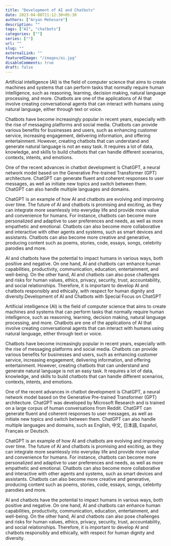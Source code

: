 ```yaml
---
title: "Development of AI and Chatbots"
date: 2023-04-08T21:12:30+05:30
authors: ["Aryan Mehesare"]
description: ""
tags: ["AI", "chatbots"]
categories: [""]
series: [""]
url: ""
slug: ""
externalLink: ""
featuredImage: "/images/ai.jpg"
disableComments: true
draft: false
---
```


Artificial intelligence (AI) is the field of computer science that aims to create machines and systems that can perform tasks that normally require human intelligence, such as reasoning, learning, decision making, natural language processing, and more. Chatbots are one of the applications of AI that involve creating conversational agents that can interact with humans using natural language, either through text or voice.

Chatbots have become increasingly popular in recent years, especially with the rise of messaging platforms and social media. Chatbots can provide various benefits for businesses and users, such as enhancing customer service, increasing engagement, delivering information, and offering entertainment. However, creating chatbots that can understand and generate natural language is not an easy task. It requires a lot of data, knowledge, and skills to build chatbots that can handle different scenarios, contexts, intents, and emotions.

One of the recent advances in chatbot development is ChatGPT, a neural network model based on the Generative Pre-trained Transformer (GPT) architecture. ChatGPT can generate fluent and coherent responses to user messages, as well as initiate new topics and switch between them. ChatGPT can also handle multiple languages and domains.

ChatGPT is an example of how AI and chatbots are evolving and improving over time. The future of AI and chatbots is promising and exciting, as they can integrate more seamlessly into everyday life and provide more value and convenience for humans. For instance, chatbots can become more personalized and adaptive to user preferences and needs, as well as more empathetic and emotional. Chatbots can also become more collaborative and interactive with other agents and systems, such as smart devices and assistants. Chatbots can also become more creative and generative, producing content such as poems, stories, code, essays, songs, celebrity parodies and more.

AI and chatbots have the potential to impact humans in various ways, both positive and negative. On one hand, AI and chatbots can enhance human capabilities, productivity, communication, education, entertainment, and well-being. On the other hand, AI and chatbots can also pose challenges and risks for human values, ethics, privacy, security, trust, accountability, and social relationships. Therefore, it is important to develop AI and chatbots responsibly and ethically, with respect for human dignity and diversity.Development of AI and Chatbots with Special Focus on ChatGPT

Artificial intelligence (AI) is the field of computer science that aims to create machines and systems that can perform tasks that normally require human intelligence, such as reasoning, learning, decision making, natural language processing, and more. Chatbots are one of the applications of AI that involve creating conversational agents that can interact with humans using natural language, either through text or voice.

Chatbots have become increasingly popular in recent years, especially with the rise of messaging platforms and social media. Chatbots can provide various benefits for businesses and users, such as enhancing customer service, increasing engagement, delivering information, and offering entertainment. However, creating chatbots that can understand and generate natural language is not an easy task. It requires a lot of data, knowledge, and skills to build chatbots that can handle different scenarios, contexts, intents, and emotions.

One of the recent advances in chatbot development is ChatGPT, a neural network model based on the Generative Pre-trained Transformer (GPT) architecture. ChatGPT was developed by Microsoft Research and is trained on a large corpus of human conversations from Reddit. ChatGPT can generate fluent and coherent responses to user messages, as well as initiate new topics and switch between them. ChatGPT can also handle multiple languages and domains, such as English, 中文, 日本語, Español, Français or Deutsch.

ChatGPT is an example of how AI and chatbots are evolving and improving over time. The future of AI and chatbots is promising and exciting, as they can integrate more seamlessly into everyday life and provide more value and convenience for humans. For instance, chatbots can become more personalized and adaptive to user preferences and needs, as well as more empathetic and emotional. Chatbots can also become more collaborative and interactive with other agents and systems, such as smart devices and assistants. Chatbots can also become more creative and generative, producing content such as poems, stories, code, essays, songs, celebrity parodies and more.

AI and chatbots have the potential to impact humans in various ways, both positive and negative. On one hand, AI and chatbots can enhance human capabilities, productivity, communication, education, entertainment, and well-being. On the other hand, AI and chatbots can also pose challenges and risks for human values, ethics, privacy, security, trust, accountability, and social relationships. Therefore, it is important to develop AI and chatbots responsibly and ethically, with respect for human dignity and diversity.
